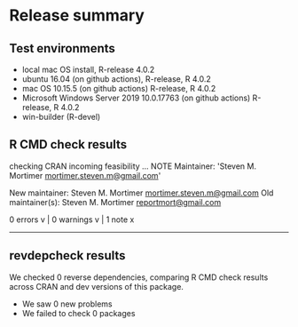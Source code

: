 # Release summary

## Test environments

* local mac OS install, R-release 4.0.2
* ubuntu 16.04 (on github actions), R-release, R 4.0.2
* mac OS 10.15.5 (on github actions) R-release, R 4.0.2
* Microsoft Windows Server 2019 10.0.17763 (on github actions) R-release, R 4.0.2
* win-builder (R-devel)

## R CMD check results

checking CRAN incoming feasibility ... NOTE
  Maintainer: 'Steven M. Mortimer <mortimer.steven.m@gmail.com>'

New maintainer:
  Steven M. Mortimer <mortimer.steven.m@gmail.com>
Old maintainer(s):
  Steven M. Mortimer <reportmort@gmail.com>  

0 errors v | 0 warnings v | 1 note x

----

## revdepcheck results

We checked 0 reverse dependencies, comparing R CMD check results across CRAN and dev versions of this package.

 * We saw 0 new problems
 * We failed to check 0 packages
